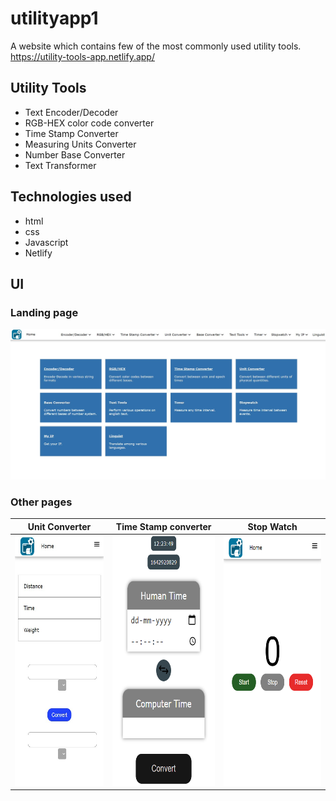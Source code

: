 # utilityapp1
A website which contains few of the most commonly used utility tools.<br/>
https://utility-tools-app.netlify.app/

## Utility Tools
- Text Encoder/Decoder
- RGB-HEX color code converter
- Time Stamp Converter
- Measuring Units Converter
- Number Base Converter
- Text Transformer

## Technologies used
- html
- css
- Javascript
- Netlify

## UI
### Landing page
<img src="./readmeimages/ua-ss1.jpg" />

### Other pages
Unit Converter | Time Stamp converter | Stop Watch
--- | --- | ---
<img src="./readmeimages/ua-ss3.jpg" height="400" margin="10"/> | <img src="./readmeimages/ua-ss3.png" height="400" margin="10"/> | <img src="./readmeimages/ua-ss4.png" height="400" margin="10" />
